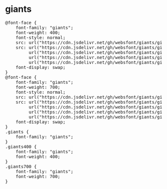 # giants

<pre>
@font-face {
    font-family: "giants";
    font-weight: 400;
    font-style: normal;
    src: url("https://cdn.jsdelivr.net/gh/websfont/giants/giants-Regular.eot");
    src: url("https://cdn.jsdelivr.net/gh/websfont/giants/giants-Regular.eot?#iefix") format("embedded-opentype"),
         url("https://cdn.jsdelivr.net/gh/websfont/giants/giants-Regular.woff2") format("woff2"),
         url("https://cdn.jsdelivr.net/gh/websfont/giants/giants-Regular.woff") format("woff"),
         url("https://cdn.jsdelivr.net/gh/websfont/giants/giants-Regular.ttf") format("truetype");
    font-display: swap;
} 
@font-face {
    font-family: "giants";
    font-weight: 700;
    font-style: normal;
    src: url("https://cdn.jsdelivr.net/gh/websfont/giants/giants-Bold.eot");
    src: url("https://cdn.jsdelivr.net/gh/websfont/giants/giants-Bold.eot?#iefix") format("embedded-opentype"),
         url("https://cdn.jsdelivr.net/gh/websfont/giants/giants-Bold.woff2") format("woff2"),
         url("https://cdn.jsdelivr.net/gh/websfont/giants/giants-Bold.woff") format("woff"),
         url("https://cdn.jsdelivr.net/gh/websfont/giants/giants-Bold.ttf") format("truetype");
    font-display: swap;
} 
.giants {
    font-family: "giants";
}
.giants400 {
    font-family: "giants";
    font-weight: 400;
}
.giants700 {
    font-family: "giants";
    font-weight: 700;
}
</pre>
